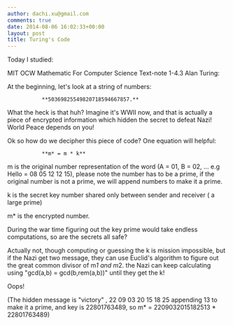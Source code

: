 ```yaml
---
author: dachi.xu@gmail.com
comments: true
date: 2014-08-06 16:02:33+00:00
layout: post
title: Turing's Code
---
```


Today I studied:

MIT OCW Mathematic For Computer Science Text-note 1-4.3 Alan Turing:

At the beginning, let's look at a string of numbers:

               **50369825549820718594667857.**

What the heck is that huh? Imagine it's WWII now, and that is actually a piece of encrypted information which hidden the secret to defeat Nazi! World Peace depends on you!

Ok so how do we decipher this piece of code? One equation will helpful:

               **m* = m * k** 

m is the original number representation of the word (A = 01, B = 02, ... e.g Hello = 08 05 12 12 15), please note the number has to be a prime, if the original number is not a prime, we will append numbers to make it a prime.

k is the secret key number shared only between sender and receiver ( a large prime)

m* is the encrypted number.

During the war time figuring out the key prime would take endless computations, so are the secrets all safe?

Actually not, though computing or guessing the k is mission impossible, but if the Nazi get two message, they can use Euclid's algorithm to figure out the great common divisor of m*1 and m*2. the Nazi can keep calculating using "gcd(a,b) = gcd(b,rem(a,b))" until they get the k!

Oops!

(The hidden message is "victory" , 22 09 03 20 15 18 25 appending 13 to make it a prime, and key is 22801763489, so
m* = 2209032015182513 * 22801763489)



